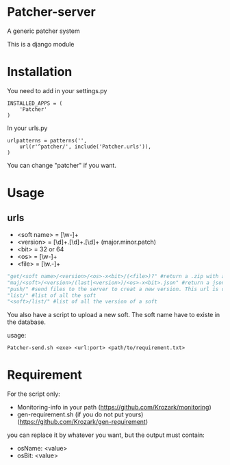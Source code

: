 Patcher-server
==============

A generic patcher system

This is a django module


Installation
============

You need to add in your settings.py

    INSTALLED_APPS = (
        'Patcher'
    )

In your urls.py

    urlpatterns = patterns('',
        url(r'^patcher/', include('Patcher.urls')),
    )

You can change "patcher" if you want.



Usage
=====


urls
----


* \<soft name\> = [\w-]+
* \<version\>   = [\d]+.[\d]+.[\d]+  (major.minor.patch)
* \<bit\>   = 32 or 64
* \<os\>    = [\w-]+
* \<file\>  = [\w.-]+

```Python
"get/<soft name>/<version>/<os>-x<bit>/(<file>)?" #return a .zip with all the file for this version (if file is not empty, anly this file is send)
"maj/<soft>/<version>/(last|<version>)/<os>-x<bit>.json" #return a json with all maj to mak to go to the specified version
"push/" #send files to the server to creat a new version. This url is only uses with Patcher-send script. It use post params
"list/" #list of all the soft
"<soft>/list/" #list of all the version of a soft
```


You also have a script to upload a new soft.
The soft name have to existe in the database.

usage:

    Patcher-send.sh <exe> <url:port> <path/to/requirement.txt>


Requirement
===========

For the script only:

* Monitoring-info in your path (https://github.com/Krozark/monitoring)
* gen-requirement.sh (if you do not put yours) (https://github.com/Krozark/gen-requirement)

you can replace it by whatever you want, but the output must contain:

* osName: \<value\>
* osBit: \<value\>


